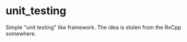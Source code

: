 unit_testing
============

Simple "unit testing" like framework. The idea is stolen from the RxCpp somewhere.
